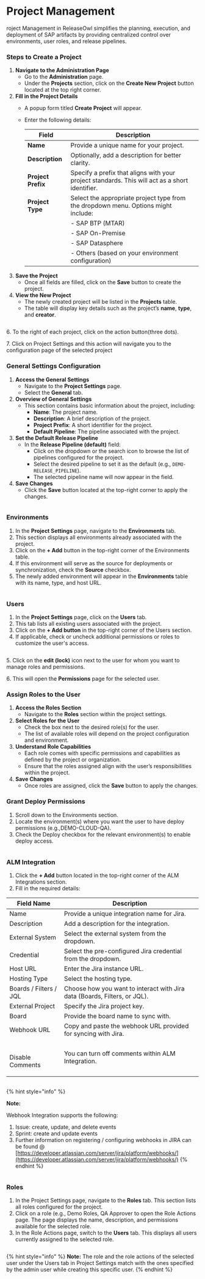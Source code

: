 # Project Management

roject Management in ReleaseOwl simplifies the planning, execution, and deployment of SAP artifacts by providing centralized control over environments, user roles, and release pipelines.

### Steps to Create a Project

1. **Navigate to the Administration Page**
   * Go to the **Administration** page.
   * Under the **Projects** section, click on the **Create New Project** button located at the top right corner.
2. **Fill in the Project Details**
   * A popup form titled **Create Project** will appear.
   *   Enter the following details:

       | **Field**          | **Description**                                                                                |
       | ------------------ | ---------------------------------------------------------------------------------------------- |
       | **Name**           | Provide a unique name for your project.                                                        |
       | **Description**    | Optionally, add a description for better clarity.                                              |
       | **Project Prefix** | Specify a prefix that aligns with your project standards. This will act as a short identifier. |
       | **Project Type**   | Select the appropriate project type from the dropdown menu. Options might include:             |
       |                    | - SAP BTP (MTAR)                                                                               |
       |                    | - SAP On-Premise                                                                               |
       |                    | - SAP Datasphere                                                                               |
       |                    | - Others (based on your environment configuration)                                             |
3. **Save the Project**
   * Once all fields are filled, click on the **Save** button to create the project.
4. **View the New Project**
   * The newly created project will be listed in the **Projects** table.
   * The table will display key details such as the project’s **name**, **type**, and **creator**.

<figure><img src="../../.gitbook/assets/image (179).png" alt=""><figcaption></figcaption></figure>

6\.  To the right of each project, click on the action button(three dots).

7\.  Click on Project Settings and this action will navigate you to the configuration page of the selected project

### General Settings Configuration

1. **Access the General Settings**
   * Navigate to the **Project Settings** page.
   * Select the **General** tab.
2. **Overview of General Settings**
   * This section contains basic information about the project, including:
     * **Name**: The project name.
     * **Description**: A brief description of the project.
     * **Project Prefix**: A short identifier for the project.
     * **Default Pipeline**: The pipeline associated with the project.
3. **Set the Default Release Pipeline**
   * In the **Release Pipeline (default)** field:
     * Click on the dropdown or the search icon to browse the list of pipelines configured for the project.
     * Select the desired pipeline to set it as the default (e.g., `DEMO-RELEASE_PIPELINE`).
     * The selected pipeline name will now appear in the field.
4. **Save Changes**
   * Click the **Save** button located at the top-right corner to apply the changes.

<figure><img src="../../.gitbook/assets/image (181).png" alt=""><figcaption></figcaption></figure>

### Environments

1. In the **Project Settings** page, navigate to the **Environments** tab.
2. This section displays all environments already associated with the project.
3. Click on the **+ Add** button in the top-right corner of the Environments table.
4. If this environment will serve as the source for deployments or synchronization, check the **Source** checkbox.
5. The newly added environment will appear in the **Environments** table with its name, type, and host URL.

<figure><img src="../../.gitbook/assets/image (182).png" alt=""><figcaption></figcaption></figure>

### Users

1. In the **Project Settings** page, click on the **Users** tab.
2. This tab lists all existing users associated with the project.
3. &#x20;Click on the **+ Add button** in the top-right corner of the Users section.
4. &#x20;If applicable, check or uncheck additional permissions or roles to customize the user's access.

<figure><img src="../../.gitbook/assets/image (183).png" alt=""><figcaption></figcaption></figure>

5\.  Click on the **edit (lock)** icon next to the user for whom you want to manage roles and permissions.

6\.  This will open the **Permissions** page for the selected user.

### Assign Roles to the User

1. **Access the Roles Section**
   * Navigate to the **Roles** section within the project settings.&#x20;
2. **Select Roles for the User**
   * Check the box next to the desired role(s) for the user.
   * The list of available roles will depend on the project configuration and environment.
3. **Understand Role Capabilities**
   * Each role comes with specific permissions and capabilities as defined by the project or organization.
   * Ensure that the roles assigned align with the user’s responsibilities within the project.
4. **Save Changes**
   * Once roles are assigned, click the **Save** button to apply the changes.

### Grant Deploy Permissions

1. Scroll down to the Environments section.
2. Locate the environment(s) where you want the user to have deploy permissions (e.g.,DEMO-CLOUD-QA).
3. Check the Deploy checkbox for the relevant environment(s) to enable deploy access.

<figure><img src="../../.gitbook/assets/image (184).png" alt=""><figcaption></figcaption></figure>

### ALM Integration

1. Click the **+ Add** button located in the top-right corner of the ALM Integrations section.
2. &#x20;Fill in the required details:

| Field Name                  | Description                                                               |
| --------------------------- | ------------------------------------------------------------------------- |
| Name                        | Provide a unique integration name for Jira.                               |
| Description                 | Add a description for the integration.                                    |
| External System             | Select the external system from the dropdown.                             |
| Credential                  | Select the pre-configured Jira credential from the dropdown.              |
| Host URL                    | Enter the Jira instance URL.                                              |
| Hosting Type                | Select the hosting type.                                                  |
| Boards / Filters / JQL      | Choose how you want to interact with Jira data (Boards, Filters, or JQL). |
| External Project            | Specify the Jira project key.                                             |
| Board                       | Provide the board name to sync with.                                      |
| Webhook URL                 | Copy and paste the webhook URL provided for syncing with Jira.            |
| <p><br>Disable Comments</p> | You can turn off comments within ALM Integration.                         |

<figure><img src="../../.gitbook/assets/image (1097).png" alt=""><figcaption></figcaption></figure>

{% hint style="info" %}


**Note:**&#x20;

Webhook Integration supports the following:

1. Issue: create, update, and delete events
2. Sprint: create and update events
3. Further information on registering / configuring webhooks in JIRA can be found @ [https://developer.atlassian.com/server/jira/platform/webhooks/](https://developer.atlassian.com/server/jira/platform/webhooks/)
{% endhint %}

<figure><img src="../../.gitbook/assets/image (186).png" alt=""><figcaption></figcaption></figure>

### Roles

1. In the Project Settings page, navigate to the **Roles** tab. This section lists all roles configured for the project.
2. Click on a role (e.g., Demo Roles, QA Approver to open the Role Actions page. The page displays the name, description, and permissions available for the selected role.
3. In the Role Actions page, switch to the **Users** tab. This displays all users currently assigned to the selected role.

<figure><img src="../../.gitbook/assets/image (187).png" alt=""><figcaption></figcaption></figure>

{% hint style="info" %}
**Note:** The role and the role actions of the selected user under the Users tab in Project Settings match with the ones specified by the admin user while creating this specific user.
{% endhint %}
